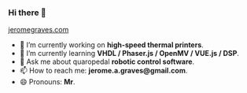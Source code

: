 ### Hi there 👋

[jeromegraves.com](https://jeromegraves.com)


- 🔭 I’m currently working on __high-speed thermal printers__.
- 🌱 I’m currently learning __VHDL / Phaser.js / OpenMV / VUE.js / DSP__.
- 💬 Ask me about quaropedal __robotic control software__.
- 📫 How to reach me: __jerome.a.graves@gmail.com__.
- 😄 Pronouns: __Mr__.
<!--
**Jerome-Graves/Jerome-Graves** is a ✨ _special_ ✨ repository because its `README.md` (this file) appears on your GitHub profile.
- 👯 I’m looking to collaborate on ...
- 🤔 I’m looking for help with ...
Here are some ideas to get you started:


-->
